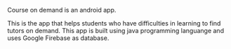 Course on demand is an android app.

This is the app that helps students who have difficulties in learning to find tutors on demand. 
This app is built using java programming languange and uses Google Firebase as database.
